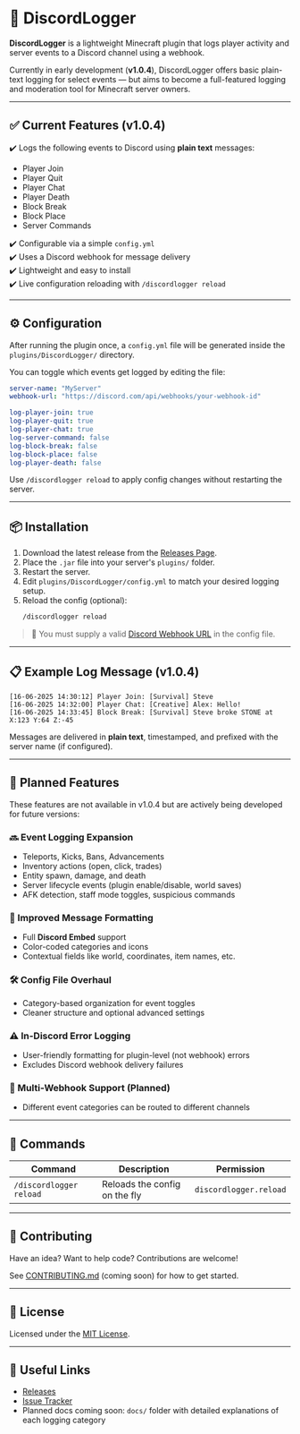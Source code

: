 # 📘 DiscordLogger

**DiscordLogger** is a lightweight Minecraft plugin that logs player activity and server events to a Discord channel using a webhook.

Currently in early development (**v1.0.4**), DiscordLogger offers basic plain-text logging for select events — but aims to become a full-featured logging and moderation tool for Minecraft server owners.

---

## ✅ Current Features (v1.0.4)

✔️ Logs the following events to Discord using **plain text** messages:

- Player Join
- Player Quit
- Player Chat
- Player Death
- Block Break
- Block Place
- Server Commands

✔️ Configurable via a simple `config.yml`  
✔️ Uses a Discord webhook for message delivery  
✔️ Lightweight and easy to install  
✔️ Live configuration reloading with `/discordlogger reload`

---

## ⚙️ Configuration

After running the plugin once, a `config.yml` file will be generated inside the `plugins/DiscordLogger/` directory.

You can toggle which events get logged by editing the file:

```yaml
server-name: "MyServer"
webhook-url: "https://discord.com/api/webhooks/your-webhook-id"

log-player-join: true
log-player-quit: true
log-player-chat: true
log-server-command: false
log-block-break: false
log-block-place: false
log-player-death: false
```

Use `/discordlogger reload` to apply config changes without restarting the server.

---

## 📦 Installation

1. Download the latest release from the [Releases Page](https://github.com/LVCHLANN/DiscordLogger/releases).
2. Place the `.jar` file into your server's `plugins/` folder.
3. Restart the server.
4. Edit `plugins/DiscordLogger/config.yml` to match your desired logging setup.
5. Reload the config (optional):  
   ```bash
   /discordlogger reload
   ```

> 🔧 You must supply a valid [Discord Webhook URL](https://support.discord.com/hc/en-us/articles/228383668-Intro-to-Webhooks) in the config file.

---

## 📋 Example Log Message (v1.0.4)

```
[16-06-2025 14:30:12] Player Join: [Survival] Steve
[16-06-2025 14:32:00] Player Chat: [Creative] Alex: Hello!
[16-06-2025 14:33:45] Block Break: [Survival] Steve broke STONE at X:123 Y:64 Z:-45
```

Messages are delivered in **plain text**, timestamped, and prefixed with the server name (if configured).

---

## 🚧 Planned Features

These features are not available in v1.0.4 but are actively being developed for future versions:

### 🔜 Event Logging Expansion
- Teleports, Kicks, Bans, Advancements
- Inventory actions (open, click, trades)
- Entity spawn, damage, and death
- Server lifecycle events (plugin enable/disable, world saves)
- AFK detection, staff mode toggles, suspicious commands

### 🎨 Improved Message Formatting
- Full **Discord Embed** support
- Color-coded categories and icons
- Contextual fields like world, coordinates, item names, etc.

### 🛠️ Config File Overhaul
- Category-based organization for event toggles
- Cleaner structure and optional advanced settings

### ⚠️ In-Discord Error Logging
- User-friendly formatting for plugin-level (not webhook) errors
- Excludes Discord webhook delivery failures

### 🔁 Multi-Webhook Support (Planned)
- Different event categories can be routed to different channels

---

## 🧪 Commands

| Command                    | Description                    | Permission       |
|----------------------------|--------------------------------|------------------|
| `/discordlogger reload`    | Reloads the config on the fly  | `discordlogger.reload` |

---

## 🤝 Contributing

Have an idea? Want to help code? Contributions are welcome!

See [CONTRIBUTING.md](CONTRIBUTING.md) (coming soon) for how to get started.

---

## 📄 License

Licensed under the [MIT License](LICENSE).

---

## 🔗 Useful Links

- [Releases](https://github.com/LVCHLANN/DiscordLogger/releases)
- [Issue Tracker](https://github.com/LVCHLANN/DiscordLogger/issues)
- Planned docs coming soon: `docs/` folder with detailed explanations of each logging category
